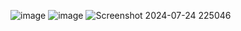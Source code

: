 ![image](https://github.com/user-attachments/assets/e4e37d27-a310-43d5-a539-1ab2d8ab05e2)
![image](https://github.com/user-attachments/assets/a329121e-57a7-4526-812f-505284278c4b)
![Screenshot 2024-07-24 225046](https://github.com/user-attachments/assets/4489355f-a4d2-4cc7-8d2e-ccbea9ab4393)



